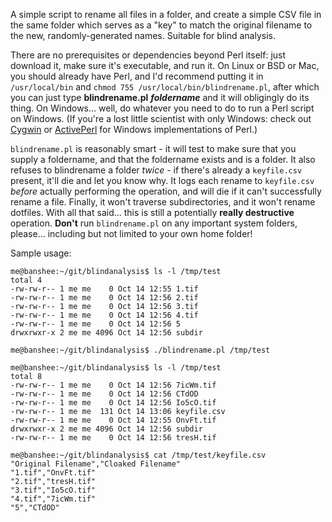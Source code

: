 A simple script to rename all files in a folder, and create a simple CSV file in the same folder which serves as a "key" to match the original filename to the new, randomly-generated names.  Suitable for blind analysis.

There are no prerequisites or dependencies beyond Perl itself: just download it, make sure it's executable, and run it.  On Linux or BSD or Mac, you should already have Perl, and I'd recommend putting it in `/usr/local/bin` and `chmod 755 /usr/local/bin/blindrename.pl`, after which you can just type **blindrename.pl** ***foldername*** and it will obligingly do its thing.  On Windows... well, do whatever you need to do to run a Perl script on Windows.  (If you're a lost little scientist with only Windows: check out <a href="http://www.cygwin.com/" target="_blank">Cygwin</a> or <a href="http://www.activestate.com/activeperl" target="_blank">ActivePerl</a> for Windows implementations of Perl.)

`blindrename.pl` is reasonably smart - it will test to make sure that you supply a foldername, and that the foldername exists and is a folder.  It also refuses to blindrename a folder *twice* - if there's already a `keyfile.csv` present, it'll die and let you know why.  It logs each rename to `keyfile.csv` *before* actually performing the operation, and will die if it can't successfully rename a file.  Finally, it won't traverse subdirectories, and it won't rename dotfiles.  With all that said... this is still a potentially **really destructive** operation.  **Don't** run `blindrename.pl` on any important system folders, please... including but not limited to your own home folder!

Sample usage:

~~~~
me@banshee:~/git/blindanalysis$ ls -l /tmp/test
total 4
-rw-rw-r-- 1 me me    0 Oct 14 12:55 1.tif
-rw-rw-r-- 1 me me    0 Oct 14 12:56 2.tif
-rw-rw-r-- 1 me me    0 Oct 14 12:56 3.tif
-rw-rw-r-- 1 me me    0 Oct 14 12:56 4.tif
-rw-rw-r-- 1 me me    0 Oct 14 12:56 5
drwxrwxr-x 2 me me 4096 Oct 14 12:56 subdir

me@banshee:~/git/blindanalysis$ ./blindrename.pl /tmp/test

me@banshee:~/git/blindanalysis$ ls -l /tmp/test
total 8
-rw-rw-r-- 1 me me    0 Oct 14 12:56 7icWm.tif
-rw-rw-r-- 1 me me    0 Oct 14 12:56 CTdOD
-rw-rw-r-- 1 me me    0 Oct 14 12:56 Io5cO.tif
-rw-rw-r-- 1 me me  131 Oct 14 13:06 keyfile.csv
-rw-rw-r-- 1 me me    0 Oct 14 12:55 OnvFt.tif
drwxrwxr-x 2 me me 4096 Oct 14 12:56 subdir
-rw-rw-r-- 1 me me    0 Oct 14 12:56 tresH.tif

me@banshee:~/git/blindanalysis$ cat /tmp/test/keyfile.csv
"Original Filename","Cloaked Filename"
"1.tif","OnvFt.tif"
"2.tif","tresH.tif"
"3.tif","Io5cO.tif"
"4.tif","7icWm.tif"
"5","CTdOD"
~~~~
